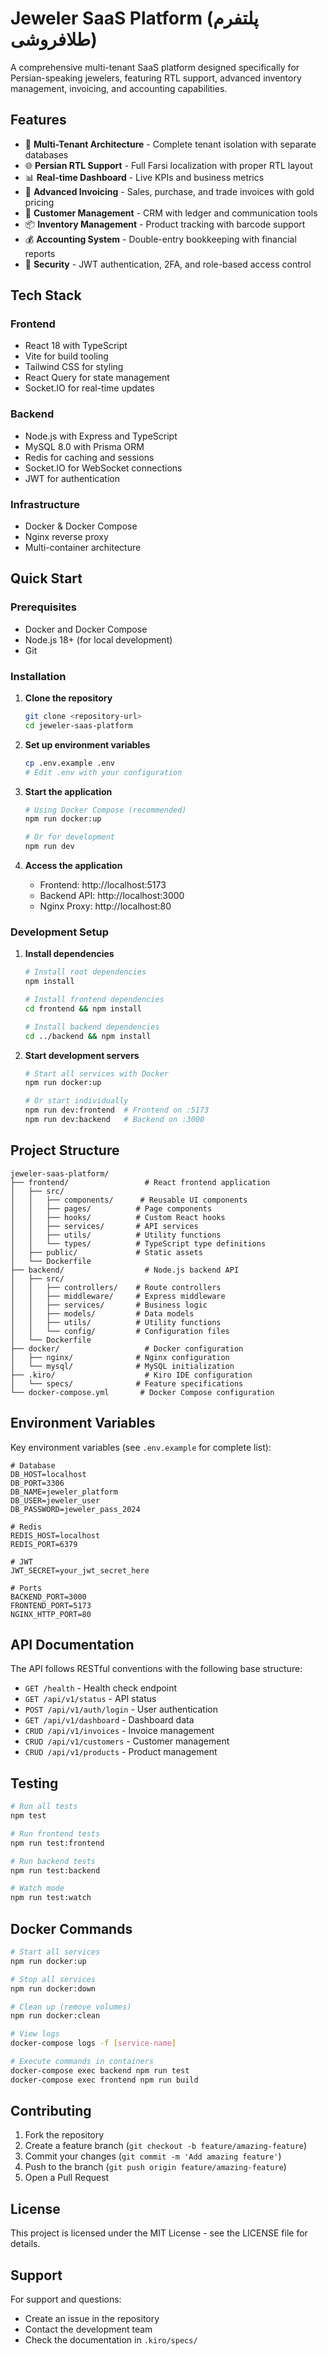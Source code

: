 # Jeweler SaaS Platform (پلتفرم طلافروشی)

A comprehensive multi-tenant SaaS platform designed specifically for Persian-speaking jewelers, featuring RTL support, advanced inventory management, invoicing, and accounting capabilities.

## Features

- 🏢 **Multi-Tenant Architecture** - Complete tenant isolation with separate databases
- 🌐 **Persian RTL Support** - Full Farsi localization with proper RTL layout
- 📊 **Real-time Dashboard** - Live KPIs and business metrics
- 🧾 **Advanced Invoicing** - Sales, purchase, and trade invoices with gold pricing
- 👥 **Customer Management** - CRM with ledger and communication tools
- 📦 **Inventory Management** - Product tracking with barcode support
- 💰 **Accounting System** - Double-entry bookkeeping with financial reports
- 🔐 **Security** - JWT authentication, 2FA, and role-based access control

## Tech Stack

### Frontend
- React 18 with TypeScript
- Vite for build tooling
- Tailwind CSS for styling
- React Query for state management
- Socket.IO for real-time updates

### Backend
- Node.js with Express and TypeScript
- MySQL 8.0 with Prisma ORM
- Redis for caching and sessions
- Socket.IO for WebSocket connections
- JWT for authentication

### Infrastructure
- Docker & Docker Compose
- Nginx reverse proxy
- Multi-container architecture

## Quick Start

### Prerequisites
- Docker and Docker Compose
- Node.js 18+ (for local development)
- Git

### Installation

1. **Clone the repository**
   ```bash
   git clone <repository-url>
   cd jeweler-saas-platform
   ```

2. **Set up environment variables**
   ```bash
   cp .env.example .env
   # Edit .env with your configuration
   ```

3. **Start the application**
   ```bash
   # Using Docker Compose (recommended)
   npm run docker:up
   
   # Or for development
   npm run dev
   ```

4. **Access the application**
   - Frontend: http://localhost:5173
   - Backend API: http://localhost:3000
   - Nginx Proxy: http://localhost:80

### Development Setup

1. **Install dependencies**
   ```bash
   # Install root dependencies
   npm install
   
   # Install frontend dependencies
   cd frontend && npm install
   
   # Install backend dependencies
   cd ../backend && npm install
   ```

2. **Start development servers**
   ```bash
   # Start all services with Docker
   npm run docker:up
   
   # Or start individually
   npm run dev:frontend  # Frontend on :5173
   npm run dev:backend   # Backend on :3000
   ```

## Project Structure

```
jeweler-saas-platform/
├── frontend/                 # React frontend application
│   ├── src/
│   │   ├── components/      # Reusable UI components
│   │   ├── pages/          # Page components
│   │   ├── hooks/          # Custom React hooks
│   │   ├── services/       # API services
│   │   ├── utils/          # Utility functions
│   │   └── types/          # TypeScript type definitions
│   ├── public/             # Static assets
│   └── Dockerfile
├── backend/                  # Node.js backend API
│   ├── src/
│   │   ├── controllers/    # Route controllers
│   │   ├── middleware/     # Express middleware
│   │   ├── services/       # Business logic
│   │   ├── models/         # Data models
│   │   ├── utils/          # Utility functions
│   │   └── config/         # Configuration files
│   └── Dockerfile
├── docker/                   # Docker configuration
│   ├── nginx/              # Nginx configuration
│   └── mysql/              # MySQL initialization
├── .kiro/                    # Kiro IDE configuration
│   └── specs/              # Feature specifications
└── docker-compose.yml       # Docker Compose configuration
```

## Environment Variables

Key environment variables (see `.env.example` for complete list):

```env
# Database
DB_HOST=localhost
DB_PORT=3306
DB_NAME=jeweler_platform
DB_USER=jeweler_user
DB_PASSWORD=jeweler_pass_2024

# Redis
REDIS_HOST=localhost
REDIS_PORT=6379

# JWT
JWT_SECRET=your_jwt_secret_here

# Ports
BACKEND_PORT=3000
FRONTEND_PORT=5173
NGINX_HTTP_PORT=80
```

## API Documentation

The API follows RESTful conventions with the following base structure:

- `GET /health` - Health check endpoint
- `GET /api/v1/status` - API status
- `POST /api/v1/auth/login` - User authentication
- `GET /api/v1/dashboard` - Dashboard data
- `CRUD /api/v1/invoices` - Invoice management
- `CRUD /api/v1/customers` - Customer management
- `CRUD /api/v1/products` - Product management

## Testing

```bash
# Run all tests
npm test

# Run frontend tests
npm run test:frontend

# Run backend tests
npm run test:backend

# Watch mode
npm run test:watch
```

## Docker Commands

```bash
# Start all services
npm run docker:up

# Stop all services
npm run docker:down

# Clean up (remove volumes)
npm run docker:clean

# View logs
docker-compose logs -f [service-name]

# Execute commands in containers
docker-compose exec backend npm run test
docker-compose exec frontend npm run build
```

## Contributing

1. Fork the repository
2. Create a feature branch (`git checkout -b feature/amazing-feature`)
3. Commit your changes (`git commit -m 'Add amazing feature'`)
4. Push to the branch (`git push origin feature/amazing-feature`)
5. Open a Pull Request

## License

This project is licensed under the MIT License - see the LICENSE file for details.

## Support

For support and questions:
- Create an issue in the repository
- Contact the development team
- Check the documentation in `.kiro/specs/`
